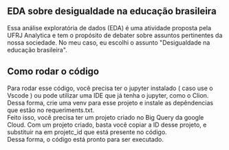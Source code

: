 ## EDA sobre desigualdade na educação brasileira
Essa análise exploratória de dados (EDA) é uma atividade proposta pela UFRJ Analytica e tem o propósito de debater sobre assuntos pertinentes da nossa sociedade. No meu caso, eu escolhi o assunto "Desigualdade na educação brasileira".
## Como rodar o código
Para rodar esse código, você precisa ter o jupyter instalado ( caso use o Vscode ) ou pode utilizar uma IDE que já tenha o jupyter, como o Clion. Dessa forma, crie uma venv para esse projeto e instale as depêndencias que estão no requeriments.txt.
<br>Feito isso, você precisa ter um projeto criado no Big Query da google Cloud. Com um projeto criado, basta você copiar a ID desse projeto, e substituir na em projetc_id que está presente no código.
<br>
Dessa forma, o código está pronto para ser executado.
